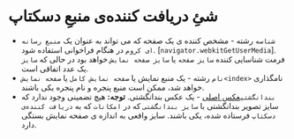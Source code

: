 # شئِ دریافت کننده‌ی منبعِ دسکتاپ

* `شناسه` رشته - مشخص کننده ی یک صفحه که می تواند به عنوان یک `منبع رسانه ای کروم` در هنگام فراخوانی استفاده شود. [`navigator.webkitGetUserMedia`]. فرمت شناسایی کننده `سایز صفحه` یا `سایز صفحه نمایش` خواهد بود در حالی که `سایز` یک عدد اتفاقی است.
* `نام` رشته - یک منبع نمایش یا `صفحه نمایش کامل` یا `صفحه نمایش<index>` نامگذاری خواهد شد، ممکن است منبع پنجره و نام پنجره یکی باشند.
* `بندانگشتی`[عکس اصلی](../native-image.md) - یک عکس بندانگشتی. **توجه:** هیچ تضمینی وجود ندارد که سایز تصویر بندانگشتی با `سایز بندانگشتی` که در `امکانات` که به `دریافت کننده‌ی دسکتاپ` فرستاده شده، یکی باشند. سایز واقعی به اندازه ی صفحه نمایش بستگی دارد.